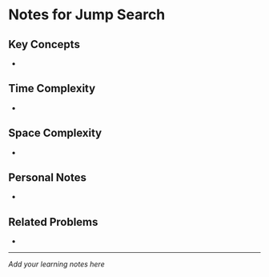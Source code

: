 # Notes for Jump Search

## Key Concepts

- 

## Time Complexity

- 

## Space Complexity

- 

## Personal Notes

- 

## Related Problems

- 

---

*Add your learning notes here*
